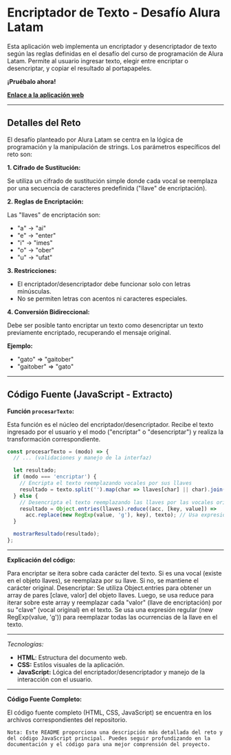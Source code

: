 # Encriptador de Texto - Desafío Alura Latam

Esta aplicación web implementa un encriptador y desencriptador de texto según las reglas definidas en el desafío del curso de programación de Alura Latam. Permite al usuario ingresar texto, elegir entre encriptar o desencriptar, y copiar el resultado al portapapeles.

**¡Pruébalo ahora!**

[**Enlace a la aplicación web**](https://andresburbans.github.io/EncriptadorTextoAlura/)

---

## Detalles del Reto

El desafío planteado por Alura Latam se centra en la lógica de programación y la manipulación de strings. Los parámetros específicos del reto son:

**1. Cifrado de Sustitución:**

Se utiliza un cifrado de sustitución simple donde cada vocal se reemplaza por una secuencia de caracteres predefinida ("llave" de encriptación). 

**2. Reglas de Encriptación:**

Las "llaves" de encriptación son:

* "a" -> "ai"
* "e" -> "enter"
* "i" -> "imes"
* "o" -> "ober"
* "u" -> "ufat"

**3. Restricciones:**

* El encriptador/desencriptador debe funcionar solo con letras minúsculas.
* No se permiten letras con acentos ni caracteres especiales.

**4. Conversión Bidireccional:**

Debe ser posible tanto encriptar un texto como desencriptar un texto previamente encriptado, recuperando el mensaje original.

**Ejemplo:**

* "gato" => "gaitober"
* "gaitober" => "gato"

---

## Código Fuente (JavaScript - Extracto)

**Función `procesarTexto`:**

Esta función es el núcleo del encriptador/desencriptador. Recibe el texto ingresado por el usuario y el modo ("encriptar" o "desencriptar") y realiza la transformación correspondiente.

```javascript
const procesarTexto = (modo) => {
  // ... (validaciones y manejo de la interfaz)

  let resultado;
  if (modo === 'encriptar') {
    // Encripta el texto reemplazando vocales por sus llaves
    resultado = texto.split('').map(char => llaves[char] || char).join(''); 
  } else {
    // Desencripta el texto reemplazando las llaves por las vocales originales
    resultado = Object.entries(llaves).reduce((acc, [key, value]) => 
      acc.replace(new RegExp(value, 'g'), key), texto); // Usa expresiones regulares para reemplazar todas las ocurrencias
  }

  mostrarResultado(resultado);
};
```
---
**Explicación del código:**

Para encriptar se itera sobre cada carácter del texto. Si es una vocal (existe en el objeto llaves), se reemplaza por su llave. Si no, se mantiene el carácter original.
Desencriptar: Se utiliza Object.entries para obtener un array de pares [clave, valor] del objeto llaves. Luego, se usa reduce para iterar sobre este array y reemplazar cada "valor" (llave de encriptación) por su "clave" (vocal original) en el texto. Se usa una expresión regular (new RegExp(value, 'g')) para reemplazar todas las ocurrencias de la llave en el texto.

---
*Tecnologías:*

* **HTML**: Estructura del documento web.
* **CSS:** Estilos visuales de la aplicación.
* **JavaScript:** Lógica del encriptador/desencriptador y manejo de la interacción con el usuario.

---
**Código Fuente Completo:**

El código fuente completo (HTML, CSS, JavaScript) se encuentra en los archivos correspondientes del repositorio.

`Nota: Este README proporciona una descripción más detallada del reto y del código JavaScript principal. Puedes seguir profundizando en la documentación y el código para una mejor comprensión del proyecto.`
